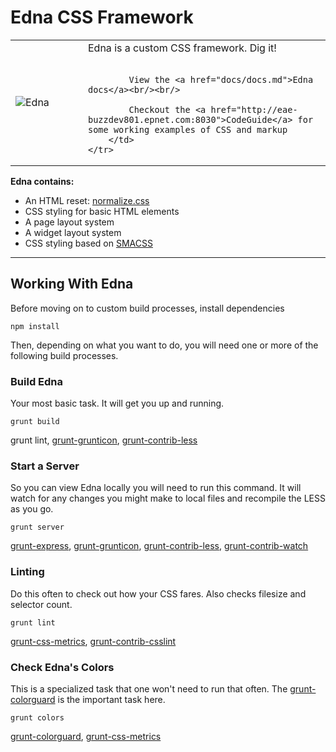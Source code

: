 # Edna CSS Framework

<table border="0">
	<tr>
		<td width="100">
			<img src="http://f.cl.ly/items/3K052s0y111v1g3w1C2G/sm-edna.jpg" alt="Edna" style="float:left;border:none;"/>
		</td>
		<td>
			Edna is a custom CSS framework. Dig it!<br/><br/>

			View the <a href="docs/docs.md">Edna docs</a><br/><br/>

			Checkout the <a href="http://eae-buzzdev801.epnet.com:8030">CodeGuide</a> for some working examples of CSS and markup
		</td>
	</tr>
</table>

**Edna contains:**

 - An HTML reset: [normalize.css][2]
 - CSS styling for basic HTML elements
 - A page layout system
 - A widget layout system
 - CSS styling based on [SMACSS][3]

 ---

## Working With Edna

Before moving on to custom build processes, install dependencies

```
npm install
```

Then, depending on what you want to do, you will need one or more of the following build processes.

### Build Edna

Your most basic task. It will get you up and running.

```
grunt build
```

grunt lint, [grunt-grunticon][4], [grunt-contrib-less][5]

### Start a Server

So you can view Edna locally you will need to run this command. It will watch for any changes you might make to local files and recompile the LESS as you go.

```
grunt server
```

[grunt-express][9], [grunt-grunticon][4], [grunt-contrib-less][5], [grunt-contrib-watch][8]

### Linting

Do this often to check out how your CSS fares. Also checks filesize and selector count.

```
grunt lint
```

[grunt-css-metrics][10], [grunt-contrib-csslint][11]

### Check Edna's Colors

This is a specialized task that one won't need to run that often. The [grunt-colorguard][6] is the important task here.

```
grunt colors
```

[grunt-colorguard][6], [grunt-css-metrics][7]


  [1]: http://eae-buzzdev801.epnet.com:8030
  [2]: http://necolas.github.io/normalize.css/
  [3]: http://smacss.com/
  [4]: https://github.com/filamentgroup/grunticon
  [5]: https://github.com/gruntjs/grunt-contrib-less
  [6]: https://www.npmjs.org/package/grunt-colorguard
  [7]: https://github.com/phamann/grunt-css-metrics
  [8]: https://github.com/gruntjs/grunt-contrib-watch
  [9]: https://github.com/blai/grunt-express
  [10]: https://github.com/phamann/grunt-css-metrics
  [11]: https://github.com/gruntjs/grunt-contrib-csslint
  [12]: docs/docs.md
